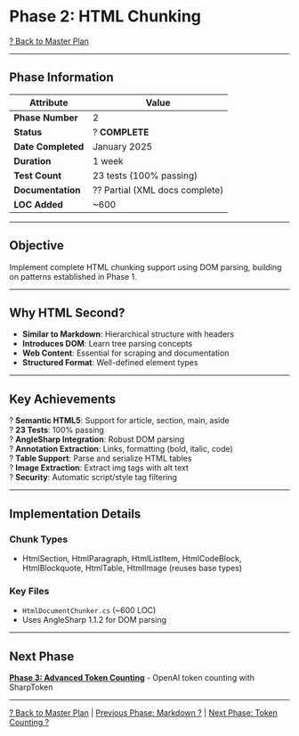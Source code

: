 # Phase 2: HTML Chunking

[? Back to Master Plan](../../MasterPlan.md)

---

## Phase Information

| Attribute | Value |
|-----------|-------|
| **Phase Number** | 2 |
| **Status** | ? **COMPLETE** |
| **Date Completed** | January 2025 |
| **Duration** | 1 week |
| **Test Count** | 23 tests (100% passing) |
| **Documentation** | ?? Partial (XML docs complete) |
| **LOC Added** | ~600 |

---

## Objective

Implement complete HTML chunking support using DOM parsing, building on patterns established in Phase 1.

---

## Why HTML Second?

- **Similar to Markdown**: Hierarchical structure with headers
- **Introduces DOM**: Learn tree parsing concepts
- **Web Content**: Essential for scraping and documentation
- **Structured Format**: Well-defined element types

---

## Key Achievements

? **Semantic HTML5**: Support for article, section, main, aside  
? **23 Tests**: 100% passing  
? **AngleSharp Integration**: Robust DOM parsing  
? **Annotation Extraction**: Links, formatting (bold, italic, code)  
? **Table Support**: Parse and serialize HTML tables  
? **Image Extraction**: Extract img tags with alt text  
? **Security**: Automatic script/style tag filtering  

---

## Implementation Details

### Chunk Types
- HtmlSection, HtmlParagraph, HtmlListItem, HtmlCodeBlock, HtmlBlockquote, HtmlTable, HtmlImage (reuses base types)

### Key Files
- `HtmlDocumentChunker.cs` (~600 LOC)
- Uses AngleSharp 1.1.2 for DOM parsing

---

## Next Phase

**[Phase 3: Advanced Token Counting](Phase-03.md)** - OpenAI token counting with SharpToken

---

[? Back to Master Plan](../../MasterPlan.md) | [Previous Phase: Markdown ?](Phase-01.md) | [Next Phase: Token Counting ?](Phase-03.md)
